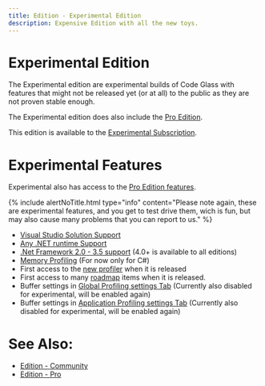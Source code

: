 ```yaml
---
title: Edition - Experimental Edition
description: Expensive Edition with all the new toys.
---
```

# Experimental Edition
The Experimental edition are experimental builds of Code Glass with features that might not be released yet (or at all) to the public as they are not proven stable enough.

The Experimental edition does also include the [Pro Edition](Pro.md).

This edition is available to the [Experimental Subscription](../LicenseTypes/ExperimentalSubscription.md).

# Experimental Features
Experimental also has access to the [Pro Edition features](Pro.md#pro-features). 

{% include alertNoTitle.html type="info" content="Please note again, these are experimental features, and you get to test drive them, wich is fun, but may also cause many problems that you can report to us." %}

- [Visual Studio Solution Support](../features/supportedruntimes.md#visual-studio-solution)
- [Any .NET runtime Support](../features/supportedruntimes.md)
- [.Net Framework 2.0 - 3.5 support](../features/supportedruntimes.md#notes-on-net-framework-20-35) (4.0+ is available to all editions)
- [Memory Profiling](../features/MemoryProfiling) (For now only for C#)
- First access to the [new profiler](../Roadmap/NonDotNetProfiler.md) when it is released
- First access to many [roadmap](../Roadmap.md) items when it is released.
- Buffer settings in [Global Profiling settings Tab](../views/clientusersettingswindow/profilingsettings.md) (Currently also disabled for experimental, will be enabled again)
- Buffer settings in [Application Profiling settings Tab](../views/ApplicationSettingsWindow/ProfilerSettings.md) (Currently also disabled for experimental, will be enabled again)


# See Also:
- [Edition - Community](Community.md)
- [Edition - Pro](Pro.md)

